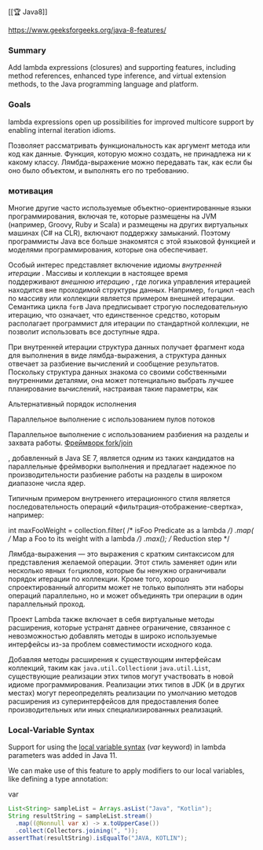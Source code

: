 [[🏆 Java8]]

https://www.geeksforgeeks.org/java-8-features/

### Summary

Add lambda expressions (closures) and supporting features, including method references, enhanced type inference, and virtual extension methods, to the Java programming language and platform.

### Goals

lambda expressions open up possibilities for improved multicore support by enabling internal iteration idioms.

Позволяет рассматривать функциональность как аргумент метода или код как данные.
Функция, которую можно создать, не принадлежа ни к какому классу.
Лямбда-выражение можно передавать так, как если бы оно было объектом, и выполнять его по требованию.

### мотивация

Многие другие часто используемые объектно-ориентированные языки программирования, включая те, которые размещены на JVM (например, Groovy, Ruby и Scala) и размещены на других виртуальных машинах (C# на CLR), включают поддержку замыканий. Поэтому программисты Java все больше знакомятся с этой языковой функцией и моделями программирования, которые она обеспечивает.

Особый интерес представляет включение идиомы _внутренней итерации_ . Массивы и коллекции в настоящее время поддерживают _внешнюю итерацию_ , где логика управления итерацией находится вне проходимой структуры данных. Например, `for`цикл -each по массиву или коллекции является примером внешней итерации. Семантика цикла `for`в Java предписывает строгую последовательную итерацию, что означает, что единственное средство, которым располагает программист для итерации по стандартной коллекции, не позволит использовать все доступные ядра.

При внутренней итерации структура данных получает фрагмент кода для выполнения в виде лямбда-выражения, а структура данных отвечает за разбиение вычислений и сообщение результатов. Поскольку структура данных знакома со своими собственными внутренними деталями, она может потенциально выбрать лучшее планирование вычислений, настраивая такие параметры, как

Альтернативный порядок исполнения

Параллельное выполнение с использованием пулов потоков

Параллельное выполнение с использованием разбиения на разделы и захвата работы. [Фреймворк fork/join](http://download.oracle.com/javase/7/docs/api/java/util/concurrent/ForkJoinPool.html)

, добавленный в Java SE 7, является одним из таких кандидатов на параллельные фреймворки выполнения и предлагает надежное по производительности разбиение работы на разделы в широком диапазоне числа ядер.

Типичным примером внутреннего итерационного стиля является последовательность операций «фильтрация-отображение-свертка», например:

int maxFooWeight = collection.filter( /* isFoo Predicate as a lambda _/) .map( /_ Map a Foo to its weight with a lambda _/) .max(); /_ Reduction step */

Лямбда-выражения — это выражения с кратким синтаксисом для представления желаемой операции. Этот стиль заменяет один или несколько явных `for`циклов, которые бы ненужно ограничивали порядок итерации по коллекции. Кроме того, хорошо спроектированный алгоритм может не только выполнять эти наборы операций параллельно, но и может объединять три операции в один параллельный проход.

Проект Lambda также включает в себя виртуальные методы расширения, которые устранят давнее ограничение, связанное с невозможностью добавлять методы в широко используемые интерфейсы из-за проблем совместимости исходного кода.

Добавляя методы расширения к существующим интерфейсам коллекций, таким как `java.util.Collection`и `java.util.List`, существующие реализации этих типов могут участвовать в новой идиоме программирования. Реализации этих типов в JDK (и в других местах) могут переопределять реализации по умолчанию методов расширения из суперинтерфейсов для предоставления более производительных или иных специализированных реализаций.

### Local-Variable Syntax

Support for using the [local variable syntax](https://www.baeldung.com/java-var-lambda-params) (_var_ keyword) in lambda parameters was added in Java 11.

We can make use of this feature to apply modifiers to our local variables, like defining a type annotation:

var

```java
List<String> sampleList = Arrays.asList("Java", "Kotlin");
String resultString = sampleList.stream()
  .map((@Nonnull var x) -> x.toUpperCase())
  .collect(Collectors.joining(", "));
assertThat(resultString).isEqualTo("JAVA, KOTLIN");
```